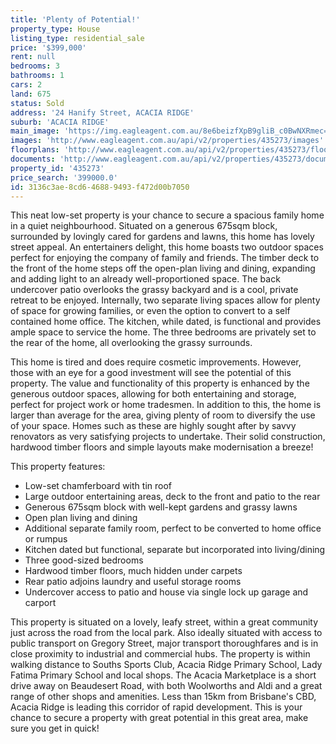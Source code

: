 ```yaml
---
title: 'Plenty of Potential!'
property_type: House
listing_type: residential_sale
price: '$399,000'
rent: null
bedrooms: 3
bathrooms: 1
cars: 2
land: 675
status: Sold
address: '24 Hanify Street, ACACIA RIDGE'
suburb: 'ACACIA RIDGE'
main_image: 'https://img.eagleagent.com.au/8e6beizfXpB9gliB_c0BwNXRmec=/1280x854/smart/https://s3-us-west-2.amazonaws.com/eagleagent-orig/images/6822541/130838834-image-M.jpg'
images: 'http://www.eagleagent.com.au/api/v2/properties/435273/images'
floorplans: 'http://www.eagleagent.com.au/api/v2/properties/435273/floorplans'
documents: 'http://www.eagleagent.com.au/api/v2/properties/435273/documents'
property_id: '435273'
price_search: '399000.0'
id: 3136c3ae-8cd6-4688-9493-f472d00b7050
---
```

This neat low-set property is your chance to secure a spacious family home in a quiet neighbourhood.  Situated on a generous 675sqm block, surrounded by lovingly cared for gardens and lawns, this home has lovely street appeal. An entertainers delight, this home boasts two outdoor spaces perfect for enjoying the company of family and friends. The timber deck to the front of the home steps off the open-plan living and dining, expanding and adding light to an already well-proportioned space. The back undercover patio overlooks the grassy backyard and is a cool, private retreat to be enjoyed. Internally, two separate living spaces allow for plenty of space for growing families, or even the option to convert to a self contained home office. The kitchen, while dated, is functional and provides ample space to service the home. The three bedrooms are privately set to the rear of the home, all overlooking the grassy surrounds.

This home is tired and does require cosmetic improvements. However, those with an eye for a good investment will see the potential of this property. The value and functionality of this property is enhanced by the generous outdoor spaces, allowing for both entertaining and storage, perfect for project work or home tradesmen. In addition to this, the home is larger than average for the area, giving plenty of room to diversify the use of your space. Homes such as these are highly sought after by savvy renovators as very satisfying projects to undertake. Their solid construction, hardwood timber floors and simple layouts make modernisation a breeze!

This property features:

*  Low-set chamferboard with tin roof
*  Large outdoor entertaining areas, deck to the front and patio to the rear
*  Generous 675sqm block with well-kept gardens and grassy lawns
*  Open plan living and dining
*  Additional separate family room, perfect to be converted to home office or rumpus
*  Kitchen dated but functional, separate but incorporated into living/dining
*  Three good-sized bedrooms
*  Hardwood timber floors, much hidden under carpets
*  Rear patio adjoins laundry and useful storage rooms
*  Undercover access to patio and house via single lock up garage and carport

This property is situated on a lovely, leafy street, within a great community just across the road from the local park. Also ideally situated with access to public transport on Gregory Street, major transport thoroughfares and is in close proximity to industrial and commercial hubs. The property is within walking distance to Souths Sports Club, Acacia Ridge Primary School, Lady Fatima Primary School and local shops. The Acacia Marketplace is a short drive away on Beaudesert Road, with both Woolworths and Aldi and a great range of other shops and amenities. Less than 15km from Brisbane's CBD, Acacia Ridge is leading this corridor of rapid development. This is your chance to secure a property with great potential in this great area, make sure you get in quick!